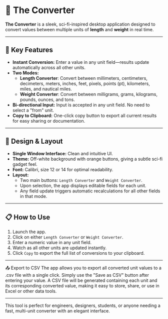 
# 🧮 The Converter

**The Converter** is a sleek, sci-fi-inspired desktop application designed to convert values between multiple units of **length** and **weight** in real time.

---

## 🚀 Key Features

- **Instant Conversion:** Enter a value in any unit field—results update automatically across all other units.
- **Two Modes:**  
  - **Length Converter**: Convert between millimeters, centimeters, decimeters, meters, inches, feet, pixels, points (pt), kilometers, miles, and nautical miles.  
  - **Weight Converter**: Convert between milligrams, grams, kilograms, pounds, ounces, and tons.
- **Bi-directional Input:** Input is accepted in any unit field. No need to select a "from" unit.
- **Copy to Clipboard:** One-click copy button to export all current results for easy sharing or documentation.

---

## 🎨 Design & Layout

- **Single Window Interface:** Clean and intuitive UI.
- **Theme:** Off-white background with orange buttons, giving a subtle sci-fi gadget feel.
- **Font:** Calibri, size 12 or 14 for optimal readability.
- **Layout:**  
  - Two main buttons: `Length Converter` and `Weight Converter`.  
  - Upon selection, the app displays editable fields for each unit.  
  - Any field update triggers automatic recalculations for all other fields in that mode.

---

## 📋 How to Use

1. Launch the app.
2. Click on either `Length Converter` or `Weight Converter`.
3. Enter a numeric value in any unit field.
4. Watch as all other units are updated instantly.
5. Click `Copy` to export the full list of conversions to your clipboard.

---

📤 Export to CSV
The app allows you to export all converted unit values to a .csv file with a single click.
Simply use the "Save as CSV" button after entering your value.
A CSV file will be generated containing each unit and its corresponding converted value, making it easy to store, share, or use in Excel or other data tools.

---
This tool is perfect for engineers, designers, students, or anyone needing a fast, multi-unit converter with an elegant interface.
